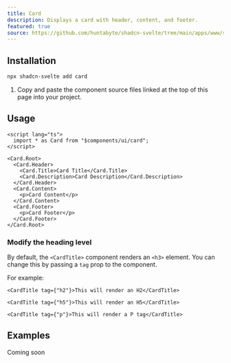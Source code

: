 ```yaml
---
title: Card
description: Displays a card with header, content, and footer.
featured: true
source: https://github.com/huntabyte/shadcn-svelte/tree/main/apps/www/src/lib/components/ui/card
---
```


<script>
  import { ComponentExample, ManualInstall } from '$lib/components/docs';
  import { CardDemo } from '@/registry/default/example'
</script>

<ComponentExample src="src/lib/registry/default/example/card/card-demo.svelte">

<div slot="example">
<CardDemo />
</div>

</ComponentExample>

## Installation

```bash
npx shadcn-svelte add card
```

<ManualInstall>

1. Copy and paste the component source files linked at the top of this page into your project.

</ManualInstall>

## Usage

```svelte
<script lang="ts">
  import * as Card from "$components/ui/card";
</script>

<Card.Root>
  <Card.Header>
    <Card.Title>Card Title</Card.Title>
    <Card.Description>Card Description</Card.Description>
  </Card.Header>
  <Card.Content>
    <p>Card Content</p>
  </Card.Content>
  <Card.Footer>
    <p>Card Footer</p>
  </Card.Footer>
</Card.Root>
```

### Modify the heading level

By default, the `<CardTitle>` component renders an `<h3>` element. You can change this by passing a `tag` prop to the component.

For example:

```svelte
<CardTitle tag={"h2"}>This will render an H2</CardTitle>
```

```svelte
<CardTitle tag={"h5"}>This will render an H5</CardTitle>
```

```svelte
<CardTitle tag={"p"}>This will render a P tag</CardTitle>
```

## Examples

Coming soon
